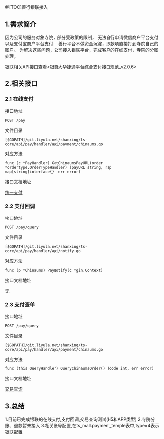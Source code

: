 @[TOC]善行银联接入

## 1.需求简介

因为公司的服务对象寺院，部分受政策的限制，
无法自行申请微信商户平台支付以及支付宝商户平台支付；
善行平台不做资金沉淀，即款项直接打到寺院自己的账户。
为解决这些问题，公司接入银联平台，完成客户的在线支付，寺院的分账处理。

银联相关API接口查看<银商大华捷通平台综合支付接口规范_v2.0.6>


## 2.相关接口

### 2.1 在线支付

接口地址

```
POST /pay
```

文件目录
```
[$GOPATH]/git.liyula.net/shanxing/ts-core/api/pay/handler/api/payment/chinaums.go
```

对应方法
```
func (c *PayHandler) GetChinaumsPayURL(order *ordertype.OrderTypeHandler) (payURL string, rsp map[string]interface{}, err error) 
```

接口文档地址

[统一支付](https://wiki.dev.renrenfo.cn/document/index?document_id=190)


### 2.2 支付回调

接口地址

```
POST /pay/query
```

文件目录
```
[$GOPATH]/git.liyula.net/shanxing/ts-core/api/pay/handler/api/notify.go
```

对应方法
```
func (p *Chinaums) PayNotify(c *gin.Context) 
```

接口文档地址

无


### 2.3 支付查单

接口地址

```
POST /pay/query
```

文件目录
```
[$GOPATH]/git.liyula.net/shanxing/ts-core/api/pay/handler/api/payment/chinaums.go
```

对应方法
```
func (this QueryHandler) QueryChinaumsOrder() (code int, err error)
```

接口文档地址

[交易查询](https://wiki.dev.renrenfo.cn/document/index?document_id=144)

##  3.总结

1.目前已完成银联的在线支付,支付回调,交易查询测试(H5和APP类型)
2.寺院分账、退款暂未接入
3.相关账号配置,在ts_mall.payment_temple表中,type=4表示银联配置




